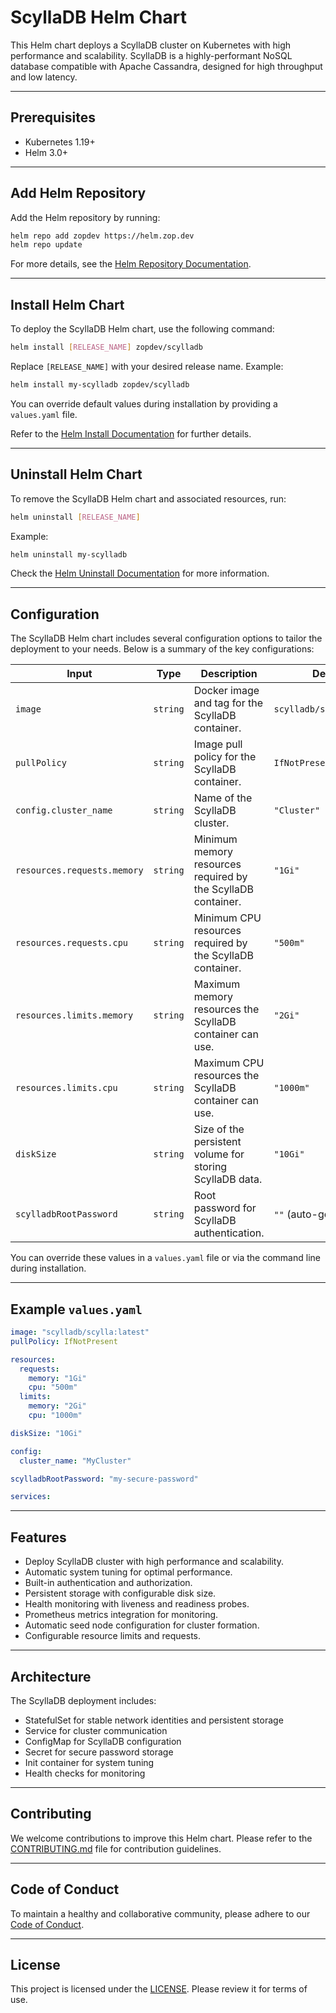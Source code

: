 # ScyllaDB Helm Chart

This Helm chart deploys a ScyllaDB cluster on Kubernetes with high performance and scalability. ScyllaDB is a highly-performant NoSQL database compatible with Apache Cassandra, designed for high throughput and low latency.

---

## Prerequisites
- Kubernetes 1.19+
- Helm 3.0+

---

## Add Helm Repository

Add the Helm repository by running:

```bash
helm repo add zopdev https://helm.zop.dev
helm repo update
```

For more details, see the [Helm Repository Documentation](https://helm.sh/docs/helm/helm_repo/).

---

## Install Helm Chart

To deploy the ScyllaDB Helm chart, use the following command:

```bash
helm install [RELEASE_NAME] zopdev/scylladb
```

Replace `[RELEASE_NAME]` with your desired release name. Example:

```bash
helm install my-scylladb zopdev/scylladb
```

You can override default values during installation by providing a `values.yaml` file.

Refer to the [Helm Install Documentation](https://helm.sh/docs/helm/helm_install/) for further details.

---

## Uninstall Helm Chart

To remove the ScyllaDB Helm chart and associated resources, run:

```bash
helm uninstall [RELEASE_NAME]
```

Example:

```bash
helm uninstall my-scylladb
```

Check the [Helm Uninstall Documentation](https://helm.sh/docs/helm/helm_uninstall/) for more information.

---

## Configuration

The ScyllaDB Helm chart includes several configuration options to tailor the deployment to your needs. Below is a summary of the key configurations:

| **Input**               | **Type**  | **Description**                                                                                | **Default**           |
|--------------------------|-----------|------------------------------------------------------------------------------------------------|-----------------------|
| `image`                  | `string`  | Docker image and tag for the ScyllaDB container.                                               | `scylladb/scylla:latest` |
| `pullPolicy`            | `string`  | Image pull policy for the ScyllaDB container.                                                  | `IfNotPresent`       |
| `config.cluster_name`   | `string`  | Name of the ScyllaDB cluster.                                                                  | `"Cluster"`          |
| `resources.requests.memory` | `string` | Minimum memory resources required by the ScyllaDB container.                                   | `"1Gi"`              |
| `resources.requests.cpu` | `string` | Minimum CPU resources required by the ScyllaDB container.                                      | `"500m"`             |
| `resources.limits.memory` | `string` | Maximum memory resources the ScyllaDB container can use.                                       | `"2Gi"`              |
| `resources.limits.cpu`   | `string`  | Maximum CPU resources the ScyllaDB container can use.                                          | `"1000m"`            |
| `diskSize`               | `string`  | Size of the persistent volume for storing ScyllaDB data.                                       | `"10Gi"`             |
| `scylladbRootPassword`   | `string`  | Root password for ScyllaDB authentication.                                                     | `""` (auto-generated)|

You can override these values in a `values.yaml` file or via the command line during installation.

---

## Example `values.yaml`

```yaml
image: "scylladb/scylla:latest"
pullPolicy: IfNotPresent

resources:
  requests:
    memory: "1Gi"
    cpu: "500m"
  limits:
    memory: "2Gi"
    cpu: "1000m"

diskSize: "10Gi"

config:
  cluster_name: "MyCluster"

scylladbRootPassword: "my-secure-password"

services:
```

---

## Features
- Deploy ScyllaDB cluster with high performance and scalability.
- Automatic system tuning for optimal performance.
- Built-in authentication and authorization.
- Persistent storage with configurable disk size.
- Health monitoring with liveness and readiness probes.
- Prometheus metrics integration for monitoring.
- Automatic seed node configuration for cluster formation.
- Configurable resource limits and requests.

---

## Architecture

The ScyllaDB deployment includes:
- StatefulSet for stable network identities and persistent storage
- Service for cluster communication
- ConfigMap for ScyllaDB configuration
- Secret for secure password storage
- Init container for system tuning
- Health checks for monitoring

---

## Contributing

We welcome contributions to improve this Helm chart. Please refer to the [CONTRIBUTING.md](../../CONTRIBUTING.md) file for contribution guidelines.

---

## Code of Conduct

To maintain a healthy and collaborative community, please adhere to our [Code of Conduct](../../CODE_OF_CONDUCT.md).

---

## License

This project is licensed under the [LICENSE](../../LICENSE). Please review it for terms of use.
